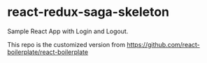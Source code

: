 # react-redux-saga-skeleton

Sample React App with Login and Logout.

This repo is the customized version from https://github.com/react-boilerplate/react-boilerplate

